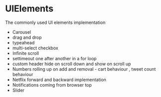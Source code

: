 # UIElements
The commonly used UI elements implementation

* Carousel
* drag and drop
* typeahead
* multi-select checkbox
* Infinite scroll
* settimeout one after another in a for loop
* custom header hide on scroll down and show on scroll up
* Numbers rolling up on add and removal - cart behaviour , tweet count behaviour
* Netflix forward and backward implementation 
* Notifications coming from browser top
* Slider

